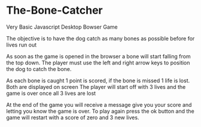 # The-Bone-Catcher
Very Basic Javascript Desktop Bowser Game

The objective is to have the dog catch as many bones as possible before for lives run out

As soon as the game is opened in the browser a bone will start falling from the top down.
The player must use the left and right arrow keys to position the dog to catch the bone.

As each bone is caught 1 point is scored, if the bone is missed 1 life is lost. Both are displayed on screen
The player will start off with 3 lives and the game is over once all 3 lives are lost

At the end of the game you will receive a message give you your score and letting you know the game is over.
To play again press the ok button and the game will restart with a score of zero and 3 new lives.
